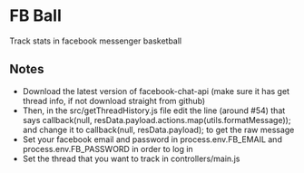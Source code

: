# FB Ball
Track stats in facebook messenger basketball

## Notes
- Download the latest version of facebook-chat-api (make sure it has get thread info, if not download straight from github)
- Then, in the src/getThreadHistory.js file edit the line (around #54) that says callback(null, resData.payload.actions.map(utils.formatMessage)); and change it to callback(null, resData.payload); to get the raw message
- Set your facebook email and password in process.env.FB_EMAIL and process.env.FB_PASSWORD in order to log in
- Set the thread that you want to track in controllers/main.js